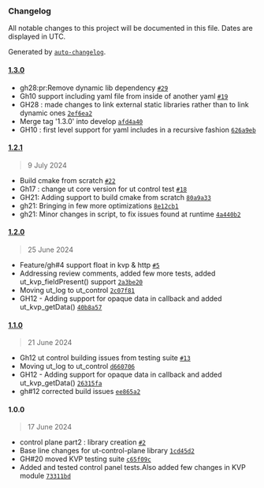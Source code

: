 ### Changelog

All notable changes to this project will be documented in this file. Dates are displayed in UTC.

Generated by [`auto-changelog`](https://github.com/CookPete/auto-changelog).

#### [1.3.0](https://github.com/rdkcentral/ut-control/compare/1.2.1...1.3.0)

- gh28:pr:Remove dynamic lib dependency [`#29`](https://github.com/rdkcentral/ut-control/pull/29)
- Gh10 support including yaml file from inside of another yaml [`#19`](https://github.com/rdkcentral/ut-control/pull/19)
- GH28 : made changes to link external static libraries rather than to link dynamic ones [`2ef6ea2`](https://github.com/rdkcentral/ut-control/commit/2ef6ea2b531a9ca8741e15c52494f4c5666039c0)
- Merge tag '1.3.0' into develop [`afd4a40`](https://github.com/rdkcentral/ut-control/commit/afd4a403b9fb6e93a167a29a19aa834dc930a0bf)
- GH10 : first level support for yaml includes in a recursive fashion [`626a9eb`](https://github.com/rdkcentral/ut-control/commit/626a9ebc6a8743d6ffb8ad1ca7db4fb7ec7277f8)

#### [1.2.1](https://github.com/rdkcentral/ut-control/compare/1.2.0...1.2.1)

> 9 July 2024

- Build cmake from scratch [`#22`](https://github.com/rdkcentral/ut-control/pull/22)
- Gh17 : change ut core version for ut control test [`#18`](https://github.com/rdkcentral/ut-control/pull/18)
- GH21: Adding support to build cmake from scratch [`80a9a33`](https://github.com/rdkcentral/ut-control/commit/80a9a333b5997744fcc28ac95f690da8b622717f)
- gh21: Bringing in few more optimizations [`8e12cb1`](https://github.com/rdkcentral/ut-control/commit/8e12cb153f8614524c99f850fe490bbe51402ba8)
- gh21: Minor  changes in script, to fix issues found at runtime [`4a440b2`](https://github.com/rdkcentral/ut-control/commit/4a440b2088b20b5ab5f15238d607f7fab8337111)

#### [1.2.0](https://github.com/rdkcentral/ut-control/compare/1.1.0...1.2.0)

> 25 June 2024

- Feature/gh#4 support float in kvp & http  [`#5`](https://github.com/rdkcentral/ut-control/pull/5)
- Addressing review comments, added few more tests, added ut_kvp_fieldPresent() support [`2a3be20`](https://github.com/rdkcentral/ut-control/commit/2a3be205fc50fe9e703381f33b6a0bc587635471)
- Moving ut_log to ut_control [`2c07f81`](https://github.com/rdkcentral/ut-control/commit/2c07f810cfb833ecb99433401b3f00d05109c01d)
- GH12 - Adding support for opaque data in callback and added ut_kvp_getData() [`40b8a57`](https://github.com/rdkcentral/ut-control/commit/40b8a57f47be3f2904d4f2d0a68d4e8ad6839688)

#### [1.1.0](https://github.com/rdkcentral/ut-control/compare/1.0.0...1.1.0)

> 21 June 2024

- Gh12 ut control building issues from testing suite [`#13`](https://github.com/rdkcentral/ut-control/pull/13)
- Moving ut_log to ut_control [`d660706`](https://github.com/rdkcentral/ut-control/commit/d660706c2e02f329c3c2b62d6841805c84cb51e5)
- GH12 - Adding support for opaque data in callback and added ut_kvp_getData() [`26315fa`](https://github.com/rdkcentral/ut-control/commit/26315fa1e8b62724b5096fa4789c8cea97d755cf)
- gh#12 corrected build issues [`ee865a2`](https://github.com/rdkcentral/ut-control/commit/ee865a2fe245d53772e67c18fae0b959942ecf95)

#### 1.0.0

> 17 June 2024

- control plane part2 : library creation [`#2`](https://github.com/rdkcentral/ut-control/pull/2)
- Base line changes for ut-control-plane library [`1cd45d2`](https://github.com/rdkcentral/ut-control/commit/1cd45d25a24b93648575a452682f224888ca5566)
- GH#20 moved KVP testing suite [`c65f09c`](https://github.com/rdkcentral/ut-control/commit/c65f09c760c5546127ef02c1dc67bdfc8051768f)
- Added and tested control panel tests.Also added few changes in KVP module [`73311bd`](https://github.com/rdkcentral/ut-control/commit/73311bd810915dbad41656ba736c4a4b30bb3e2e)
